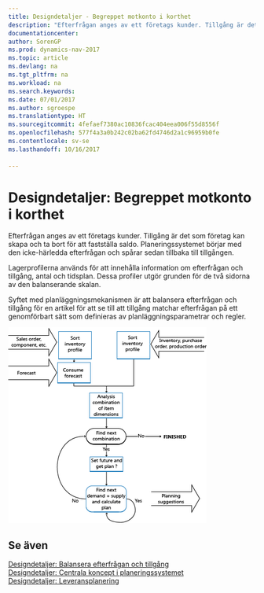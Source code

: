 ```yaml
---
title: Designdetaljer - Begreppet motkonto i korthet
description: "Efterfrågan anges av ett företags kunder. Tillgång är det som företag kan skapa och ta bort för att fastställa saldo. Planeringssystemet börjar med den icke-härledda efterfrågan och spårar sedan tillbaka till tillgången."
documentationcenter: 
author: SorenGP
ms.prod: dynamics-nav-2017
ms.topic: article
ms.devlang: na
ms.tgt_pltfrm: na
ms.workload: na
ms.search.keywords: 
ms.date: 07/01/2017
ms.author: sgroespe
ms.translationtype: HT
ms.sourcegitcommit: 4fefaef7380ac10836fcac404eea006f55d8556f
ms.openlocfilehash: 577f4a3a0b242c02ba62fd4746d2a1c96959b0fe
ms.contentlocale: sv-se
ms.lasthandoff: 10/16/2017

---
```

# <a name="design-details-the-concept-of-balancing-in-brief"></a>Designdetaljer: Begreppet motkonto i korthet
Efterfrågan anges av ett företags kunder. Tillgång är det som företag kan skapa och ta bort för att fastställa saldo. Planeringssystemet börjar med den icke-härledda efterfrågan och spårar sedan tillbaka till tillgången.  
  
 Lagerprofilerna används för att innehålla information om efterfrågan och tillgång, antal och tidsplan. Dessa profiler utgör grunden för de två sidorna av den balanserande skalan.  
  
 Syftet med planläggningsmekanismen är att balansera efterfrågan och tillgång för en artikel för att se till att tillgång matchar efterfrågan på ett genomförbart sätt som definieras av planläggningsparametrar och regler.  
  
 ![](media/nav_app_supply_planning_2_balancing.png "NAV_APP_supply_planning_2_balancing")  
  
## <a name="see-also"></a>Se även  
 [Designdetaljer: Balansera efterfrågan och tillgång](design-details-balancing-demand-and-supply.md)   
 [Designdetaljer: Centrala koncept i planeringssystemet](design-details-central-concepts-of-the-planning-system.md)   
 [Designdetaljer: Leveransplanering](design-details-supply-planning.md)
